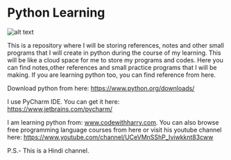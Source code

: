 # Python Learning

![alt text](https://venturebeat.com/wp-content/uploads/2018/09/python3.jpg?fit=2017%2C1201&strip=all)

This is a repository where I will be storing references, notes and other small programs that I will create in python during the course of my learning. This will be like a cloud space for me to store my programs and codes. Here you can find notes,other references and small practice programs that I will be making. If you are learning python too, you can find reference from here.

Download python from here: https://www.python.org/downloads/

I use PyCharm IDE. You can get it here: https://www.jetbrains.com/pycharm/

I am learning python from: www.codewithharry.com. You can also browse free programming language courses from here or visit his youtube channel here: https://www.youtube.com/channel/UCeVMnSShP_Iviwkknt83cww

P.S.- This is a Hindi channel.
